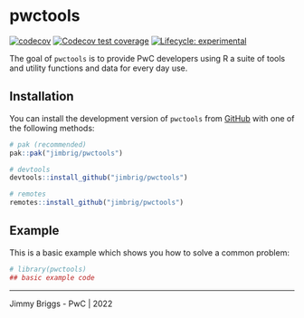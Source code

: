 
<!-- README.md is generated from README.Rmd. Please edit that file -->

# pwctools

<!-- badges: start -->
[![codecov](https://codecov.io/gh/jimbrig/pwctools/branch/main/graph/badge.svg?token=fAT0k4SAR8)](https://codecov.io/gh/jimbrig/pwctools)
[![Codecov test
coverage](https://codecov.io/gh/jimbrig/pwctools/branch/main/graph/badge.svg)](https://app.codecov.io/gh/jimbrig/pwctools?branch=main)
[![Lifecycle:
experimental](https://img.shields.io/badge/lifecycle-experimental-orange.svg)](https://lifecycle.r-lib.org/articles/stages.html#experimental)
<!-- badges: end -->

The goal of `pwctools` is to provide PwC developers using R a suite of
tools and utility functions and data for every day use.

## Installation

You can install the development version of `pwctools` from
[GitHub](https://github.com/) with one of the following methods:

``` r
# pak (recommended)
pak::pak("jimbrig/pwctools")

# devtools
devtools::install_github("jimbrig/pwctools")

# remotes
remotes::install_github("jimbrig/pwctools")
```

## Example

This is a basic example which shows you how to solve a common problem:

``` r
# library(pwctools)
## basic example code
```

------------------------------------------------------------------------

Jimmy Briggs - PwC \| 2022

